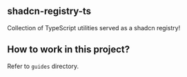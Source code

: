 ## shadcn-registry-ts

Collection of TypeScript utilities served as a shadcn registry!


## How to work in this project?

Refer to `guides` directory.  